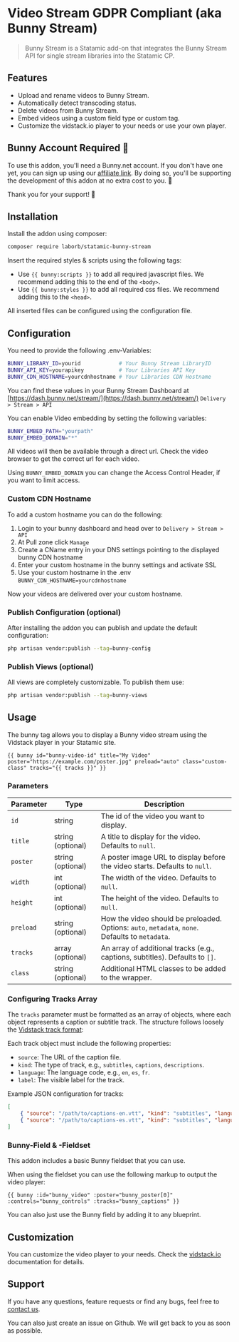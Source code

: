 # Video Stream GDPR Compliant (aka Bunny Stream)

> Bunny Stream is a Statamic add-on that integrates the Bunny Stream API for single stream libraries into the Statamic CP.

## Features

- Upload and rename videos to Bunny Stream.
- Automatically detect transcoding status.
- Delete videos from Bunny Stream.
- Embed videos using a custom field type or custom tag.
- Customize the vidstack.io player to your needs or use your own player.

## Bunny Account Required 🐰

To use this addon, you'll need a Bunny.net account. If you don't have one yet, you can sign up using our 
[affiliate link](https://bunny.net?ref=uhvsqhaw0n). By doing so, you'll be supporting the development of this 
addon at no extra cost to you. 💙

Thank you for your support! 🚀

## Installation

Install the addon using composer:

```bash
composer require laborb/statamic-bunny-stream
```

Insert the required styles & scripts using the following tags:

- Use `{{ bunny:scripts }}` to add all required javascript files. We recommend adding this to the end of the `<body>`.
- Use `{{ bunny:styles }}` to add all required css files. We recommend adding this to the `<head>`.

All inserted files can be configured using the configuration file.

## Configuration

You need to provide the following .env-Variables:

```bash
BUNNY_LIBRARY_ID=yourid            # Your Bunny Stream LibraryID
BUNNY_API_KEY=yourapikey           # Your Libraries API Key
BUNNY_CDN_HOSTNAME=yourcdnhostname # Your Libraries CDN Hostname
```

You can find these values in your Bunny Stream Dashboard at [https://dash.bunny.net/stream/](https://dash.bunny.net/stream/) `Delivery > Stream > API`

You can enable Video embedding by setting the following variables:

```bash
BUNNY_EMBED_PATH="yourpath"
BUNNY_EMBED_DOMAIN="*"
```

All videos will then be available through a direct url. Check the video browser to get the correct url for each video.

Using `BUNNY_EMBED_DOMAIN` you can change the Access Control Header, if you want to limit access.

### Custom CDN Hostname

To add a custom hostname you can do the following:

1. Login to your bunny dashboard and head over to `Delivery > Stream > API`
2. At Pull zone click `Manage`
3. Create a CName entry in your DNS settings pointing to the displayed bunny CDN hostname
4. Enter your custom hostname in the bunny settings and activate SSL
5. Use your custom hostname in the .env `BUNNY_CDN_HOSTNAME=yourcdnhostname`

Now your videos are delivered over your custom hostname.

### Publish Configuration (optional)

After installing the addon you can publish and update the default configuration:

```bash
php artisan vendor:publish --tag=bunny-config
```

### Publish Views (optional)

All views are completely customizable. To publish them use:

```bash
php artisan vendor:publish --tag=bunny-views
```

## Usage

The bunny tag allows you to display a Bunny video stream using the Vidstack player in your Statamic site.

```antlers
{{ bunny id="bunny-video-id" title="My Video" poster="https://example.com/poster.jpg" preload="auto" class="custom-class" tracks="{{ tracks }}" }}
```

### Parameters

| Parameter | Type              | Description                                                                                      |
|-----------|-------------------|--------------------------------------------------------------------------------------------------|
| `id`      | string            | The id of the video you want to display.                                                         |
| `title`   | string (optional) | A title to display for the video. Defaults to `null`.                                            |
| `poster`  | string (optional) | A poster image URL to display before the video starts. Defaults to `null`.                       |
| `width`   | int (optional)    | The width of the video. Defaults to `null`.                                                      |
| `height`  | int (optional)    | The height of the video. Defaults to `null`.                                                     |
| `preload` | string (optional) | How the video should be preloaded. Options: `auto`, `metadata`, `none`. Defaults to `metadata`.  |
| `tracks`  | array (optional)  | An array of additional tracks (e.g., captions, subtitles). Defaults to `[]`.                     |
| `class`   | string (optional) | Additional HTML classes to be added to the wrapper.                                              |

### Configuring Tracks Array

The `tracks` parameter must be formatted as an array of objects, where each object represents a caption or subtitle 
track. The structure follows loosely the [Vidstack track format](https://vidstack.io/docs/wc/player/api/text-tracks/):

Each track object must include the following properties:

- `source`: The URL of the caption file.
- `kind`: The type of track, e.g., `subtitles`, `captions`, `descriptions`.
- `language`: The language code, e.g., `en`, `es`, `fr`.
- `label`: The visible label for the track.

Example JSON configuration for tracks:

```json
[
    { "source": "/path/to/captions-en.vtt", "kind": "subtitles", "language": "en", "label": "English" },
    { "source": "/path/to/captions-es.vtt", "kind": "subtitles", "language": "es", "label": "Spanish" }
]
```

### Bunny-Field & -Fieldset

This addon includes a basic Bunny fieldset that you can use.

When using the fieldset you can use the following markup to output the video player:

```antlers
{{ bunny :id="bunny_video" :poster="bunny_poster[0]" :controls="bunny_controls" :tracks="bunny_captions" }}
```

You can also just use the Bunny field by adding it to any blueprint.

## Customization

You can customize the video player to your needs. 
Check the [vidstack.io](https://vidstack.io/docs/wc/player) documentation for details.

## Support

If you have any questions, feature requests or find any bugs, feel free to [contact us](mailto:support@laborb.de).

You can also just create an issue on Github. We will get back to you as soon as possible.
